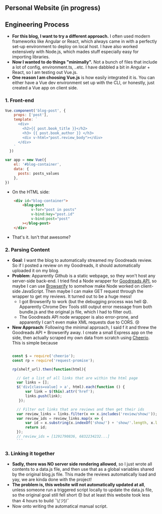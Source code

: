 ## Personal Website (in progress) 

## Engineering Process
- **For this blog, I want to try a different approach.** I often used modern frameworks like Angular or React, which always came in with a perfectly set-up environment to deploy on local host. I have also worked extensively with Node.js, which mades stuff especially easy for importing libraries. 
- **Now I wanted to do things "minimally".** Not a bunch of files that include a lot of config, environment.ts, ..etc. 
I have dabbled a bit in Angular + React, so I am testing out Vue.js. 
- **One reason I am choosing Vue.js** is how easily integrated it is. You can either have a Vue dev environment set up with the CLI, or honestly, just created a Vue app on client side. 


### 1. Front-end 

```javascript
Vue.component('blog-post', {
    props: ['post'],
    template: `
      <div>
        <h2>{{ post.book_title }}</h2>
        <h3> {{ post.book_author }} </h3>
        <div v-html="post.review_body"></div> 
      </div>
    `
  })

var app = new Vue({
    el: '#blog-container',
    data: {
      posts: posts_values 
    }, 
})

```
- On the HTML side: 
```html
    <div id="blog-container">
        <blog-post
            v-for="post in posts"
            v-bind:key="post.id"
            v-bind:post="post"
        ></blog-post>
    </div>  
```
  
- That's it. Isn't that awesome?

### 2. Parsing Content
- **Goal**: I want the blog to automatically streamed my Goodreads review. So if I posted a review on my Goodreads, it should automatically uploaded it on my blog.
- **Problem**: Apparently Github is a static webpage, so they won't host any server-side back-end. I tried find a Node wrapper for [Goodreads API](https://github.com/bdickason/node-goodreads), so maybe I can use [Browserify](https://github.com/browserify/browserify) to somehow make Node worked on client-side JavaScript. Then maybe I can make GET request through the wrapper to get my reviews. It turned out to be a huge mess! 
    - I got Browserify to work (but the debugging process was hell 😧. Apparently Chrome Dev Tools still output error message from both bundle.js and the original js file, which I had to filter out).
    - The Goodreads API node wrappper is also error-prone, and apparently I can't even make XML requests due to CORS.  😢  
- **New Approach**: Following the minimal approach, I said f it and threw the Goodreads API + Browserify away. I create a small Express app on the side, then actually scraped my own data from scratch using [Cheerio](https://github.com/cheeriojs/cheerio). This is simple because 
    ```javascript 
    
    const $ = require('cheerio'); 
    const rp = require('request-promise');  

    rp(shelf_url).then(function(html){
  
      // Get a list of all links that are within the html page 
      var links = []; 
      $('div[class=value] > a', html).each(function () {
          var link = $(this).attr('href');
          links.push(link);
       }); 
  
      // Filter out links that are reviews and then get their ids 
      var review_links = links.filter(x => x.includes('review/show/'));
      var review_ids = review_links.map(x => { 
          var id = x.substring(x.indexOf('show/') + 'show/'.length, x.length); 
          return id; 
      }); 
      // review_ids = [1291790836, 6832234232...] 
      ```

### 3. Linking it together
- **Sadly, there was NO server side rendering allowed**, so I just wrote all contents to a data.js file, and then use that as a global variables shared by the original blog.js file. This made the reviews automatically load and yay, we are kinda done with the project!
- **The problem is, this website will not automatically updated at all**, unless someone run a triggered script locally to update the data.js file, so the original goal still fell short 😞 but at least this website took less than 4 hours to build ¯\\_(ツ)_/¯   
- Now onto writing the automatical manual script. 
